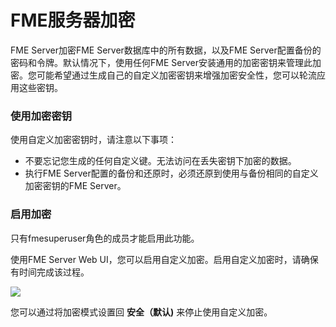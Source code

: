 # FME服务器加密 #

FME Server加密FME Server数据库中的所有数据，以及FME Server配置备份的密码和令牌。默认情况下，使用任何FME Server安装通用的加密密钥来管理此加密。您可能希望通过生成自己的自定义加密密钥来增强加密安全性，您可以轮流应用这些密钥。

### 使用加密密钥 ###

使用自定义加密密钥时，请注意以下事项：
- 不要忘记您生成的任何自定义键。无法访问在丢失密钥下加密的数据。
- 执行FME Server配置的备份和还原时，必须还原到使用与备份相同的自定义加密密钥的FME Server。

### 启用加密 ###

只有fmesuperuser角色的成员才能启用此功能。

使用FME Server Web UI，您可以启用自定义加密。启用自定义加密时，请确保有时间完成该过程。

![](./Images/5.013.FMEServerEncryption.png)

您可以通过将加密模式设置回 **安全（默认)** 来停止使用自定义加密。

